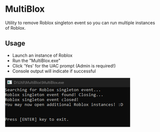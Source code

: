 # MultiBlox
 Utility to remove Roblox singleton event so you can run multiple instances of Roblox.

## Usage
- Launch an instance of Roblox
- Run the "MultiBlox.exe" 
- Click 'Yes' for the UAC prompt (Admin is required!) 
- Console output will indicate if successful

![MultiBlox Success](/images/multiblox-success.png)
